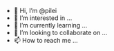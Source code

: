 - 👋 Hi, I’m @pilei
- 👀 I’m interested in ...
- 🌱 I’m currently learning ...
- 💞️ I’m looking to collaborate on ...
- 📫 How to reach me ...

<!---
pilei/pilei is a ✨ special ✨ repository because its `README.md` (this file) appears on your GitHub profile.
You can click the Preview link to take a look at your changes.
--->
